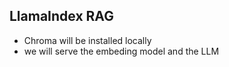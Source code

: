 ## LlamaIndex RAG

- Chroma will be installed locally
- we will serve the embeding model and the LLM